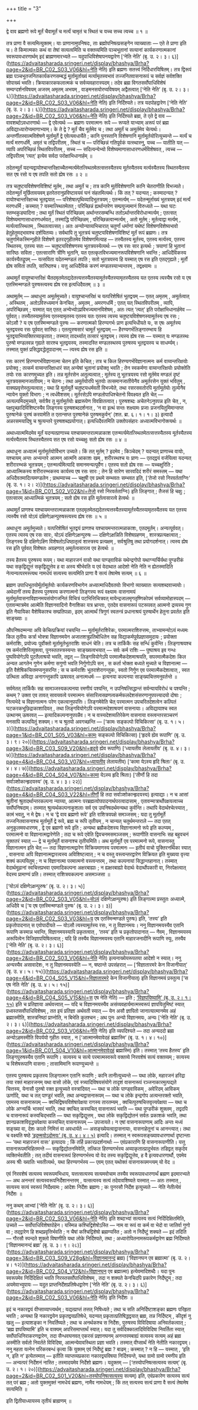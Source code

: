 +++
title = "3"

+++

द्वे वाव ब्रह्मणो रूपे मूर्तं चैवामूर्तं च मर्त्यं चामृतं च स्थितं च यच्च सच्च त्यच्च ॥ १ ॥

तत्र प्राणा वै सत्यमित्युक्तम्। याः प्राणानामुपनिषदः, ताः ब्रह्मोपनिषत्प्रसङ्गेन व्याख्याताः — एते ते प्राणा इति च। ते किमात्मकाः कथं वा तेषां सत्यत्वमिति च वक्तव्यमिति पञ्चभूतानां सत्यानां कार्यकरणात्मकानां स्वरूपावधारणार्थम् इदं ब्राह्मणमारभ्यते — यदुपाधिविशेषापनयद्वारेण [‘नेति नेति’ (बृ. उ. २। ३। ६)](https://advaitasharada.sringeri.net/display/bhashya/Brha?page=2&id=BR_C02_S03_V06&hl=नेति नेति) इति ब्रह्मणः सतत्त्वं निर्दिधारयिषितम्। तत्र द्विरूपं ब्रह्म पञ्चभूतजनितकार्यकरणसम्बद्धं मूर्तामूर्ताख्यं मर्त्यामृतस्वभावं तज्जनितवासनारूपं च सर्वज्ञं सर्वशक्ति सोपाख्यं भवति। क्रियाकारकफलात्मकं च सर्वव्यवहारास्पदम्। तदेव ब्रह्म विगतसर्वोपाधिविशेषं सम्यग्दर्शनविषयम् अजरम् अमृतम् अभयम् , वाङ्मनसयोरप्यविषयम् अद्वैतत्वात् [‘नेति नेति’ (बृ. उ. २। ३। ६)](https://advaitasharada.sringeri.net/display/bhashya/Brha?page=2&id=BR_C02_S03_V06&hl=नेति नेति) इति निर्दिश्यते। तत्र यदपोहद्वारेण [‘नेति नेति’ (बृ. उ. २। ३। ६)](https://advaitasharada.sringeri.net/display/bhashya/Brha?page=2&id=BR_C02_S03_V06&hl=नेति नेति) इति निर्दिश्यते ब्रह्म, ते एते द्वे वाव — वावशब्दोऽवधारणार्थः — द्वे एवेत्यर्थः — ब्रह्मणः परमात्मनः रूपे — रूप्यते याभ्याम् अरूपं परं ब्रह्म अविद्याध्यारोप्यमाणाभ्याम्। के ते द्वे ? मूर्तं चैव मूर्तमेव च ; तथा अमूर्तं च अमूर्तमेव चेत्यर्थः। अन्तर्णीतस्वात्मविशेषणे मूर्तामूर्ते द्वे एवेत्यवधार्येते ; कानि पुनस्तानि विशेषणानि मूर्तामूर्तयोरित्युच्यन्ते — मर्त्यं च मर्त्यं मरणधर्मि, अमृतं च तद्विपरीतम् , स्थितं च — परिच्छिन्नं गतिपूर्वकं यत्स्थास्नु, यच्च — यातीति यत् — व्यापि अपरिच्छिन्नं स्थितविपरीतम् , सच्च — सदित्यन्येभ्यो विशेष्यमाणासाधारणधर्मविशेषवत् , त्यच्च — तद्विपरीतम् ‘त्यत्’ इत्येव सर्वदा परोक्षाभिधानार्हम् ॥

तदेतन्मूर्तं यदन्यद्वायोश्चान्तरिक्षाच्चैतन्मर्त्यमेतत्स्थितमेतत्सत्तस्यैतस्य मूर्तस्यैतस्य मर्त्यस्यैतस्य स्थितस्यैतस्य सत एष रसो य एष तपति सतो ह्येष रसः ॥ २ ॥

तत्र चतुष्टयविशेषणविशिष्टं मूर्तम् , तथा अमूर्तं च ; तत्र कानि मूर्तविशेषणानि कानि चेतराणीति विभज्यते। तदेतन्मूर्तं मूर्छितावयवम् इतरेतरानुप्रविष्टावयवं घनं संहतमित्यर्थः। किं तत् ? यदन्यत् ; कस्मादन्यत् ? वायोश्चान्तरिक्षाच्च भूतद्वयात् — परिशेषात्पृथिव्यादिभूतत्रयम् ; एतन्मर्त्यम् — यदेतन्मूर्ताख्यं भूतत्रयम् इदं मर्त्यं मरणधर्मि ; कस्मात् ? यस्मात्स्थितमेतत् ; परिच्छिन्नं ह्यर्थान्तरेण सम्प्रयुज्यमानं विरुध्यते — यथा घटः स्तम्भकुड्यादिना ; तथा मूर्तं स्थितं परिच्छिन्नम् अर्थान्तरसम्बन्धि ततोऽर्थान्तरविरोधान्मर्त्यम् ; एतत्सत् विशेष्यमाणासाधारणधर्मवत् , तस्माद्धि परिच्छिन्नम् , परिच्छिन्नत्वान्मर्त्यम् , अतो मूर्तम् ; मूर्तत्वाद्वा मर्त्यम् , मर्त्यत्वात्स्थितम् , स्थितत्वात्सत्। अतः अन्योन्याव्यभिचारात् चतुर्णां धर्माणां यथेष्टं विशेषणविशेष्यभावो हेतुहेतुमद्भावश्च दर्शयितव्यः। सर्वथापि तु भूतत्रयं चतुष्टयविशेषणविशिष्टं मूर्तं रूपं ब्रह्मणः। तत्र चतुर्णामेकस्मिन्गृहीते विशेषणे इतरद्गृहीतमेव विशेषणमित्याह — तस्यैतस्य मूर्तस्य, एतस्य मर्त्यस्य, एतस्य स्थितस्य, एतस्य सतः — चतुष्टयविशेषणस्य भूतत्रयस्येत्यर्थः — एष रसः सार इत्यर्थः ; त्रयाणां हि भूतानां सारिष्ठः सविता ; एतत्साराणि त्रीणि भूतानि, यत एतत्कृतविभज्यमानरूपविशेषणानि भवन्ति ; आधिदैविकस्य कार्यस्यैतद्रूपम् — यत्सविता यदेतन्मण्डलं तपति ; सतो भूतत्रयस्य हि यस्मात् एष रस इति एतद्गृह्यते ; मूर्तो ह्येष सविता तपति, सारिष्ठश्च। यत्तु आधिदैविकं करणं मण्डलस्याभ्यन्तरम् , तद्वक्ष्यामः ॥

अथामूर्तं वायुश्चान्तरिक्षं चैतदमृतमेतद्यदेतत्त्यत्तस्यैतस्यामूर्तस्यैतस्यामृतस्यैतस्य यत एतस्य त्यस्यैष रसो य एष एतस्मिन्मण्डले पुरुषस्त्यस्य ह्येष रस इत्यधिदैवतम् ॥ ३ ॥

अथामूर्तम् — अथाधुना अमूर्तमुच्यते। वायुश्चान्तरिक्षं च यत्परिशेषितं भूतद्वयम् — एतत् अमृतम् , अमूर्तत्वात् , अस्थितम् , अतोऽविरुध्यमानं केनचित् , अमृतम् , अमरणधर्मि ; एतत् यत् स्थितविपरीतम् , व्यापि, अपरिच्छिन्नम् ; यस्मात् यत् एतत् अन्येभ्योऽप्रविभज्यमानविशेषम् , अतः त्यत् ‘त्यत्’ इति परोक्षाभिधानार्हमेव — पूर्ववत्। तस्यैतस्यामूर्तस्य एतस्यामृतस्य एतस्य यतः एतस्य त्यस्य चतुष्टयविशेषणस्यामूर्तस्य एष रसः ; कोऽसौ ? य एष एतस्मिन्मण्डले पुरुषः — करणात्मको हिरण्यगर्भः प्राण इत्यभिधीयते यः, स एषः अमूर्तस्य भूतद्वयस्य रसः पूर्ववत् सारिष्ठः। एतत्पुरुषसारं चामूर्तं भूतद्वयम् — हैरण्यगर्भलिङ्गारम्भाय हि भूतद्वयाभिव्यक्तिरव्याकृतात् ; तस्मात् तादर्थ्यात् तत्सारं भूतद्वयम्। त्यस्य ह्येष रसः — यस्मात् यः मण्डलस्थः पुरुषो मण्डलवन्न गृह्यते सारश्च भूतद्वयस्य, तस्मादस्ति मण्डलस्थस्य पुरुषस्य भूतद्वयस्य च साधर्म्यम्। तस्मात् युक्तं प्रसिद्धवद्धेतूपादानम् — त्यस्य ह्येष रस इति ॥

रसः कारणं हिरण्यगर्भविज्ञानात्मा चेतन इति केचित् ; तत्र च किल हिरण्यगर्भविज्ञानात्मनः कर्म वाय्वन्तरिक्षयोः प्रयोक्तृ ; तत्कर्म वाय्वन्तरिक्षाधारं सत् अन्येषां भूतानां प्रयोक्तृ भवति ; तेन स्वकर्मणा वाय्वन्तरिक्षयोः प्रयोक्तेति तयोः रसः कारणमुच्यत इति। तन्न मूर्तरसेन अतुल्यत्वात् ; मूर्तस्य तु भूतत्रयस्य रसो मूर्तमेव मण्डलं दृष्टं भूतत्रयसमानजातीयम् ; न चेतनः ; तथा अमूर्तयोरपि भूतयोः तत्समानजातीयेनैव अमूर्तरसेन युक्तं भवितुम् , वाक्यप्रवृत्तेस्तुल्यत्वात् ; यथा हि मूर्तामूर्ते चतुष्टयधर्मवती विभज्येते, तथा रसरसवतोरपि मूर्तामूर्तयोः तुल्येनैव न्यायेन युक्तो विभागः ; न त्वर्धवैशसम्। मूर्तरसेऽपि मण्डलोपाधिश्चेतनो विवक्ष्यत इति चेत् — अत्यल्पमिदमुच्यते, सर्वत्रैव तु मूर्तामूर्तयोः ब्रह्मरूपेण विवक्षितत्वात्। पुरुषशब्दः अचेतनेऽनुपपन्न इति चेत् , न, पक्षपुच्छादिविशिष्टस्यैव लिङ्गस्य पुरुषशब्ददर्शनात् , ‘न वा इत्थं सन्तः शक्ष्यामः प्रजाः प्रजनयितुमिमान्सप्त पुरुषानेकं पुरुषं करवामेति त एतान्सप्त पुरुषानेकं पुरुषमकुर्वन्’ (शत. ब्रा. ६। १। १। ३) इत्यादौ अन्नरसमयादिषु च श्रुत्यन्तरे पुरुषशब्दप्रयोगात्। इत्यधिदैवतमिति उक्तोपसंहारः अध्यात्मविभागोक्त्यर्थः ॥

अथाध्यात्ममिदमेव मूर्तं यदन्यत्प्राणाच्च यश्चायमन्तरात्मन्नाकाश एतन्मर्त्यमेतत्स्थितमेतत्सत्तस्यैतस्य मूर्तस्यैतस्य मर्त्यस्यैतस्य स्थितस्यैतस्य सत एष रसो यच्चक्षुः सतो ह्येष रसः ॥ ४ ॥

अथाधुना अध्यात्मं मूर्तामूर्तयोर्विभाग उच्यते। किं तत् मूर्तम् ? इदमेव ; किञ्चेदम् ? यदन्यत् प्राणाच्च वायोः, यश्चायम् अन्तः अभ्यन्तरे आत्मन् आत्मनि आकाशः खम् , शरीरस्थश्च यः प्राणः — एतद्द्वयं वर्जयित्वा यदन्यत् शरीरारम्भकं भूतत्रयम् ; एतन्मर्त्यमित्यादि समानमन्यत्पूर्वेण। एतस्य सतो ह्येष रसः — यच्चक्षुरिति ; आध्यात्मिकस्य शरीरारम्भकस्य कार्यस्य एष रसः सारः ; तेन हि सारेण सारवदिदं शरीरं समस्तम् — यथा अधिदैवतमादित्यमण्डलेन ; प्राथम्याच्च — चक्षुषी एव प्रथमे सम्भवतः सम्भवत इति, [‘तेजो रसो निरवर्तताग्निः’ (बृ. उ. १। २। २)](https://advaitasharada.sringeri.net/display/bhashya/Brha?page=1&id=BR_C01_S02_V02&hl=तेजो रसो निरवर्तताग्निः) इति लिङ्गात् ; तैजसं हि चक्षुः ; एतत्सारम् आध्यात्मिकं भूतत्रयम् ; सतो ह्येष रस इति मूर्तत्वसारत्वे हेत्वर्थः ॥

अथामूर्तं प्राणश्च यश्चायमन्तरात्मन्नाकाश एतदमृतमेतद्यदेतत्त्यत्तस्यैतस्यामूर्तस्यैतस्यामृतस्यैतस्य यत एतस्य त्यस्यैष रसो योऽयं दक्षिणेऽक्षन्पुरुषस्त्यस्य ह्येष रसः ॥ ५ ॥

अथाधुना अमूर्तमुच्यते। यत्परिशेषितं भूतद्वयं प्राणश्च यश्चायमन्तरात्मन्नाकाशः, एतदमूर्तम्। अन्यत्पूर्ववत्। एतस्य त्यस्य एष रसः सारः, योऽयं दक्षिणेऽक्षन्पुरुषः — दक्षिणेऽक्षन्निति विशेषग्रहणम् , शास्त्रप्रत्यक्षत्वात् ; लिङ्गस्य हि दक्षिणेऽक्ष्णि विशेषतोऽधिष्ठातृत्वं शास्त्रस्य प्रत्यक्षम् , सर्वश्रुतिषु तथा प्रयोगदर्शनात्। त्यस्य ह्येष रस इति पूर्ववत् विशेषतः अग्रहणात् अमूर्तत्वसारत्व एव हेत्वर्थः ॥

तस्य हैतस्य पुरुषस्य रूपम्। यथा माहारजनं वासो यथा पाण्ड्वाविकं यथेन्द्रगोपो यथाग्न्यर्चिर्यथा पुण्डरीकं यथा सकृद्विद्युत्तं सकृद्विद्युत्तेव ह वा अस्य श्रीर्भवति य एवं वेदाथात आदेशो नेति नेति न ह्येतस्मादिति नेत्यन्यत्परमस्त्यथ नामधेयं सत्यस्य सत्यमिति प्राणा वै सत्यं तेषामेष सत्यम् ॥ ६ ॥

ब्रह्मण उपाधिभूतयोर्मूर्तामूर्तयोः कार्यकरणविभागेन अध्यात्माधिदैवतयोः विभागो व्याख्यातः सत्यशब्दवाच्ययोः। अथेदानीं तस्य हैतस्य पुरुषस्य करणात्मनो लिङ्गस्य रूपं वक्ष्यामः वासनामयं मूर्तामूर्तवासनाविज्ञानमयसंयोगजनितं विचित्रं पटभित्तिचित्रवत् मायेन्द्रजालमृगतृष्णिकोपमं सर्वव्यामोहास्पदम् — एतावन्मात्रमेव आत्मेति विज्ञानवादिनो वैनाशिका यत्र भ्रान्ताः, एतदेव वासनारूपं पटरूपवत् आत्मनो द्रव्यस्य गुण इति नैयायिका वैशेषिकाश्च सम्प्रतिपन्नाः, इदम् आत्मार्थं त्रिगुणं स्वतन्त्रं प्रधानाश्रयं पुरुषार्थेन हेतुना प्रवर्तत इति साङ्ख्याः ॥

औपनिषदम्मन्या अपि केचित्प्रक्रियां रचयन्ति — मूर्तामूर्तराशिरेकः, परमात्मराशिरुत्तमः, ताभ्यामन्योऽयं मध्यमः किल तृतीयः कर्त्रा भोक्त्रा विज्ञानमयेन अजातशत्रुप्रतिबोधितेन सह विद्याकर्मपूर्वप्रज्ञासमुदायः ; प्रयोक्ता कर्मराशिः, प्रयोज्यः पूर्वोक्तो मूर्तामूर्तभूतराशिः साधनं चेति। तत्र च तार्किकैः सह सन्धिंं कुर्वन्ति। लिङ्गाश्रयश्च एष कर्मराशिरित्युक्त्वा, पुनस्ततस्त्रस्यन्तः साङ्ख्यत्वभयात् — सर्वः कर्म राशिः — पुष्पाश्रय इव गन्धः पुष्पवियोगेऽपि पुटतैलाश्रयो भवति, तद्वत् — लिङ्गवियोगेऽपि परमात्मैकदेशमाश्रयति, सपरमात्मैकदेशः किल अन्यत आगतेन गुणेन कर्मणा सगुणो भवति निर्गुणोऽपि सन् , स कर्ता भोक्ता बध्यते मुच्यते च विज्ञानात्मा — इति वैशेषिकचित्तमप्यनुसरन्ति ; स च कर्मराशिः भूतराशेरागन्तुकः, स्वतो निर्गुण एव परमात्मैकदेशत्वात् , स्वत उत्थिता अविद्या अनागन्तुकापि ऊषरवत् अनात्मधर्मः — इत्यनया कल्पनया साङ्ख्यचित्तमनुवर्तन्ते ॥

सर्वमेतत् तार्किकैः सह सामञ्जस्यकल्पनया रमणीयं पश्यन्ति, न उपनिषत्सिद्धान्तं सर्वन्यायविरोधं च पश्यन्ति ; कथम् ? उक्ता एव तावत् सावयवत्वे परमात्मनः संसारित्वसव्रणत्वकर्मफलदेशसंसरणानुपपत्त्यादयो दोषाः ; नित्यभेदे च विज्ञानात्मनः परेण एकत्वानुपपत्तिः। लिङ्गमेवेति चेत् परमात्मन उपचरितदेशत्वेन कल्पितं घटकरकभूछिद्राकाशादिवत् , तथा लिङ्गवियोगेऽपि परमात्मदेशाश्रयणं वासनायाः। अविद्यायाश्च स्वत उत्थानम् ऊषरवत् — इत्यादिकल्पनानुपपन्नैव। न च वास्यदेशव्यतिरेकेण वासनाया वस्त्वन्तरसञ्चरणं मनसापि कल्पयितुं शक्यम्। न च श्रुतयो अवगच्छन्ति — [‘कामः सङ्कल्पो विचिकित्सा’ (बृ. उ. १। ५। ३)](https://advaitasharada.sringeri.net/display/bhashya/Brha?page=1&id=BR_C01_S05_V03&hl=कामः सङ्कल्पो विचिकित्सा) [‘हृदये ह्येव रूपाणि’ (बृ. उ. ३। ९। २०)](https://advaitasharada.sringeri.net/display/bhashya/Brha?page=3&id=BR_C03_S09_V20&hl=हृदये ह्येव रूपाणि) [‘ध्यायतीव लेलायतीव’ (बृ. उ. ४। ३। ७)](https://advaitasharada.sringeri.net/display/bhashya/Brha?page=4&id=BR_C04_S03_V07&hl=ध्यायतीव लेलायतीव) [‘कामा येऽस्य हृदि श्रिताः’ (बृ. उ. ४। ४। ७)](https://advaitasharada.sringeri.net/display/bhashya/Brha?page=4&id=BR_C04_S04_V07&hl=कामा येऽस्य हृदि श्रिताः) [‘तीर्णो हि तदा सर्वाञ्शोकान्हृदयस्य’ (बृ. उ. ४। ३। २२)](https://advaitasharada.sringeri.net/display/bhashya/Brha?page=4&id=BR_C04_S03_V22&hl=तीर्णो हि तदा सर्वाञ्शोकान्हृदयस्य) इत्याद्याः। न च आसां श्रुतीनां श्रुतादर्थान्तरकल्पना न्याय्या, आत्मनः परब्रह्मत्वोपपादनार्थपरत्वादासाम् , एतावन्मात्रार्थोपक्षयत्वाच्च सर्वोपनिषदाम्। तस्मात् श्रुत्यर्थकल्पनाकुशलाः सर्व एव उपनिषदर्थमन्यथा कुर्वन्ति। तथापि वेदार्थश्चेत्स्यात् , कामं भवतु, न मे द्वेषः। न च ‘द्वे वाव ब्रह्मणो रूपे’ इति राशित्रयपक्षे समञ्जसम् ; यदा तु मूर्तामूर्ते तज्जनितवासनाश्च मूर्तामूर्ते द्वे रूपे, ब्रह्म च रूपि तृतीयम् , न चान्यत् चतुर्थमन्तराले — तदा एतत् अनुकूलमवधारणम् , द्वे एव ब्रह्मणो रूपे इति ; अन्यथा ब्रह्मैकदेशस्य विज्ञानात्मनो रूपे इति कल्प्यम् , परमात्मनो वा विज्ञानात्मद्वारेणेति ; तदा च रूपे एवेति द्विवचनमसमञ्जसम् ; रूपाणीति वासनाभिः सह बहुवचनं युक्ततरं स्यात् — द्वे च मूर्तामूर्ते वासनाश्च तृतीयमिति। अथ मूर्तामूर्ते एव परमात्मनो रूपे, वासनास्तु विज्ञानात्मन इति चेत् — तदा विज्ञानात्मद्वारेण विक्रियमाणस्य परमात्मनः — इतीयं वाचो युक्तिरनर्थिका स्यात् , वासनाया अपि विज्ञानात्मद्वारत्वस्य अविशिष्टत्वात् ; न च वस्तु वस्त्वन्तरद्वारेण विक्रियत इति मुख्यया वृत्त्या शक्यं कल्पयितुम् ; न च विज्ञानात्मा परमात्मनो वस्त्वन्तरम् , तथा कल्पनायां सिद्धान्तहानात्। तस्मात् वेदार्थमूढानां स्वचित्तप्रभवा एवमादिकल्पना अक्षरबाह्याः ; न ह्यक्षरबाह्यो वेदार्थः वेदार्थोपकारी वा, निरपेक्षत्वात् वेदस्य प्रामाण्यं प्रति। तस्मात् राशित्रयकल्पना असमञ्जसा ॥

[‘योऽयं दक्षिणेऽक्षन्पुरुषः’ (बृ. उ. २। ३। ५)](https://advaitasharada.sringeri.net/display/bhashya/Brha?page=2&id=BR_C02_S03_V05&hl=योऽयं दक्षिणेऽक्षन्पुरुषः) इति लिङ्गात्मा प्रस्तुतः अध्यात्मे, अधिदैवे च [‘य एष एतस्मिन्मण्डले पुरुषः’ (बृ. उ. २। ३। ३)](https://advaitasharada.sringeri.net/display/bhashya/Brha?page=2&id=BR_C02_S03_V03&hl=य एष एतस्मिन्मण्डले पुरुषः) इति, ‘तस्य’ इति प्रकृतोपादनात् स एवोपादीयते — योऽसौ त्यस्यामूर्तस्य रसः, न तु विज्ञानमयः। ननु विज्ञानमयस्यैव एतानि रूपाणि कस्मान्न भवन्ति, विज्ञानमयस्यापि प्रकृतत्वात् , ‘तस्य’ इति च प्रकृतोपादानात् — नैवम् , विज्ञानमयस्य अरूपित्वेन विजिज्ञापयिषितत्वात् ; यदि हि तस्यैव विज्ञानमयस्य एतानि माहारजनादीनि रूपाणि स्युः, तस्यैव [‘नेति नेति’ (बृ. उ. २। ३। ६)](https://advaitasharada.sringeri.net/display/bhashya/Brha?page=2&id=BR_C02_S03_V06&hl=नेति नेति) इत्यनाख्येयरूपतया आदेशो न स्यात्। ननु अन्यस्यैव असावादेशः, न तु विज्ञानमयस्येति — न, षष्ठान्ते उपसंहरात् — [‘विज्ञातारमरे केन विजानीयात्’ (बृ. उ. ४। ५। १५)](https://advaitasharada.sringeri.net/display/bhashya/Brha?page=4&id=BR_C04_S05_V15&hl=विज्ञातारमरे केन विजानीयात्) इति विज्ञानमयं प्रस्तुत्य [‘स एष नेति नेति’ (बृ. उ. ४। ५। १५)](https://advaitasharada.sringeri.net/display/bhashya/Brha?page=4&id=BR_C04_S05_V15&hl=स एष नेति नेति) — इति ; [‘विज्ञपयिष्यामि’ (बृ. उ. २। १। १५)](https://advaitasharada.sringeri.net/display/bhashya/Brha?page=2&id=BR_C02_S01_V15&hl=विज्ञपयिष्यामि) इति च प्रतिज्ञाया अर्थवत्त्वात् — यदि च विज्ञानमयस्यैव असंव्यवहार्यमात्मस्वरूपं ज्ञापयितुमिष्टं स्यात् प्रध्वस्तसर्वोपाधिविशेषम् , तत इयं प्रतिज्ञा अर्थवती स्यात् — येन असौ ज्ञापितो जानात्यात्मानमेव अहं ब्रह्मास्मीति, शास्त्रनिष्ठां प्राप्नोति, न बिभेति कुतश्चन ; अथ पुनः अन्यो विज्ञानमयः, अन्यः [‘नेति नेति’ (बृ. उ. २। ३। ६)](https://advaitasharada.sringeri.net/display/bhashya/Brha?page=2&id=BR_C02_S03_V06&hl=नेति नेति) इति व्यपदिश्यते — तदा अन्यददो ब्रह्म अन्योऽहमस्मीति विपर्ययो गृहीतः स्यात् , न [‘आत्मानमेवावेदहं ब्रह्मास्मि’ (बृ. उ. १। ४। १०)](https://advaitasharada.sringeri.net/display/bhashya/Brha?page=1&id=BR_C01_S04_V10&hl=आत्मानमेवावेदहं ब्रह्मास्मि) इति। तस्मात् ‘तस्य हैतस्य’ इति लिङ्गपुरुषस्यैव एतानि रूपाणि। सत्यस्य च सत्ये परमात्मस्वरूपे वक्तव्ये निरवशेषं सत्यं वक्तव्यम् ; सत्यस्य च विशेषरूपाणि वासनाः ; तासामिमानि रूपाण्युच्यन्ते ॥

एतस्य पुरुषस्य प्रकृतस्य लिङ्गात्मन एतानि रूपाणि ; कानि तानीत्युच्यन्ते — यथा लोके, महारजनं हरिद्रा तया रक्तं माहारजनम् यथा वासो लोके, एवं स्त्र्यादिविषयसंयोगे तादृशं वासनारूपं रञ्जनाकारमुत्पद्यते चित्तस्य, येनासौ पुरुषो रक्त इत्युच्यते वस्त्रादिवत् — यथा च लोके पाण्ड्वाविकम् , अवेरिदम् आविकम् ऊर्णादि, यथा च तत् पाण्डुरं भवति, तथा अन्यद्वासनारूपम् — यथा च लोके इन्द्रगोप अत्यन्तरक्तो भवति, एवमस्य वासनारूपम् — क्वचिद्विषयविशेषापेक्षया रागस्य तारतम्यम् , क्वचित्पुरुषचित्तवृत्त्यपेक्षया — यथा च लोके अग्न्यर्चिः भास्वरं भवति, तथा क्वचित् कस्यचित् वासनारूपं भवति — यथा पुण्डरीकं शुक्लम् , तद्वदपि च वासनारूपं कस्यचिद्भवति — यथा सकृद्विद्युत्तम् , यथा लोके सकृद्विद्योतनं सर्वतः प्रकाशकं भवति, तथा ज्ञानप्रकाशविवृद्ध्यपेक्षया कस्यचित् वासनारूपम् — उपजायते। न एषां वासनारूपाणाम् आदिः अन्तः मध्यं सङ्ख्या वा, देशः कालो निमित्तं वा अवधार्यते — असङ्ख्येयत्वाद्वासनायाः, वासनाहेतूनां च आनन्त्यात्। तथा च वक्ष्यति षष्ठे [‘इदम्मयोऽदोमयः’ (बृ. उ. ४। ४। ५)](https://advaitasharada.sringeri.net/display/bhashya/Brha?page=4&id=BR_C04_S04_V05&hl=इदम्मयोऽदोमयः) इत्यादि। तस्मात् न स्वरूपसङ्ख्यावधारणार्था दृष्टान्ताः — ‘यथा माहारजनं वासः’ इत्यादयः ; किं तर्हि प्रकारप्रदर्शनार्थाः — एवंप्रकाराणि हि वासनारूपाणीति। यत्तु वासनारूपमभिहितमन्ते — सकृद्विद्योतनमिवेति, तत्किल हिरण्यगर्भस्य अव्याकृतात्प्रादुर्भवतः तडिद्वत् सकृदेव व्यक्तिर्भवतीति ; तत् तदीयं वासनारूपं हिरण्यगर्भस्य यो वेद तस्य सकृद्विद्युत्तेव, ह वै इत्यवधारणार्थौ, एवमेव अस्य श्रीः ख्यातिः भवतीत्यर्थः, यथा हिरण्यगर्भस्य — एवम् एतत् यथोक्तं वासनारूपमन्त्यम् यो वेद ॥

एवं निरवशेषं सत्यस्य स्वरूपमभिधाय, यत्तत्सत्यस्य सत्यमवोचाम तस्यैव स्वरूपावधारणार्थं ब्रह्मण इदमारभ्यते — अथ अनन्तरं सत्यस्वरूपनिर्देशानन्तरम् , यत्सत्यस्य सत्यं तदेवावशिष्यते यस्मात् — अतः तस्मात् , सत्यस्य सत्यं स्वरूपं निर्देक्ष्यामः ; आदेशः निर्देशः ब्रह्मणः ; कः पुनरसौ निर्देश इत्युच्यते — नेति नेतीत्येवं निर्देशः ॥

ननु कथम् आभ्यां [‘नेति नेति’ (बृ. उ. २। ३। ६)](https://advaitasharada.sringeri.net/display/bhashya/Brha?page=2&id=BR_C02_S03_V06&hl=नेति नेति) इति शब्दाभ्यां सत्यस्य सत्यं निर्दिदिक्षितमिति, उच्यते — सर्वोपाधिविशेषापोहेन। यस्मिन्न कश्चिद्विशेषोऽस्ति — नाम वा रूपं वा कर्म वा भेदो वा जातिर्वा गुणो वा ; तद्द्वारेण हि शब्दप्रवृत्तिर्भवति ; न चैषां कश्चिद्विशेषो ब्रह्मण्यस्ति ; अतो न निर्देष्टुं शक्यते — इदं तदिति — गौरसौ स्पन्दते शुक्लो विषाणीति यथा लोके निर्दिश्यते, तथा ; अध्यारोपितनामरूपकर्मद्वारेण ब्रह्म निर्दिश्यते [‘विज्ञानमानन्दं ब्रह्म’ (बृ. उ. ३। ९। २८)](https://advaitasharada.sringeri.net/display/bhashya/Brha?page=3&id=BR_C03_S09_V28g&hl=विज्ञानमानन्दं ब्रह्म) [‘विज्ञानघन एव ब्रह्मात्मा’ (बृ. उ. २। ४। १२)](https://advaitasharada.sringeri.net/display/bhashya/Brha?page=2&id=BR_C02_S04_V12&hl=विज्ञानघन एव ब्रह्मात्मा) इत्येवमादिशब्दैः। यदा पुनः स्वरूपमेव निर्दिदिक्षितं भवति निरस्तसर्वोपाधिविशेषम् , तदा न शक्यते केनचिदपि प्रकारेण निर्देष्टुम् ; तदा अयमेवाभ्युपायः — यदुत प्राप्तनिर्देशप्रतिषेधद्वारेण [‘नेति नेति’ (बृ. उ. २। ३। ६)](https://advaitasharada.sringeri.net/display/bhashya/Brha?page=2&id=BR_C02_S03_V06&hl=नेति नेति) इति निर्देशः ॥

इदं च नकारद्वयं वीप्साव्याप्त्यर्थम् ; यद्यत्प्राप्तं तत्तत् निषिध्यते ; तथा च सति अनिर्दिष्टाशङ्का ब्रह्मणः परिहृता भवति ; अन्यथा हि नकारद्वयेन प्रकृतद्वयप्रतिषेधे, यदन्यत् प्रकृतात्प्रतिषिद्धद्वयात् ब्रह्म, तन्न निर्दिष्टम् , कीदृशं नु खलु — इत्याशङ्का न निवर्तिष्यते ; तथा च अनर्थकश्च स निर्देशः, पुरुषस्य विविदिषाया अनिवर्तकत्वात् ; ‘ब्रह्म ज्ञपयिष्यामि’ इति च वाक्यम् अपरिसमाप्तार्थं स्यात्। यदा तु सर्वदिक्कालादिविविदिषा निवर्तिता स्यात् सर्वोपाधिनिराकरणद्वारेण, तदा सैन्धवघनवत् एकरसं प्रज्ञानघनम् अनन्तरमबाह्यं सत्यस्य सत्यम् अहं ब्रह्म अस्मीति सर्वतो निवर्तते विविदिषा, आत्मन्येवावस्थिता प्रज्ञा भवति। तस्मात् वीप्सार्थं नेति नेतीति नकारद्वयम्। ननु महता यत्नेन परिकरबन्धं कृत्वा किं युक्तम् एवं निर्देष्टुं ब्रह्म ? बाढम् ; कस्मात् ? न हि — यस्मात् , ‘इति न, इति न’ इत्येतस्मात् — इतीति व्याप्तव्यप्रकारा नकारद्वयविषया निर्दिश्यन्ते, यथा ग्रामो ग्रामो रमणीय इति — अन्यत्परं निर्देशनं नास्ति ; तस्मादयमेव निर्देशो ब्रह्मणः। यदुक्तम् — [‘तस्योपनिषत्सत्यस्य सत्यम्’ (बृ. उ. २। १। २०)](https://advaitasharada.sringeri.net/display/bhashya/Brha?page=2&id=BR_C02_S01_V20&hl=तस्योपनिषत्सत्यस्य सत्यम्) इति, एवंप्रकारेण सत्यस्य सत्यं तत् परं ब्रह्म ; अतो युक्तमुक्तं नामधेयं ब्रह्मणः, नामैव नामधेयम् ; किं तत् सत्यस्य सत्यं प्राणा वै सत्यं तेषामेष सत्यमिति ॥

इति द्वितीयाध्यायस्य तृतीयं ब्राह्मणम् ॥
